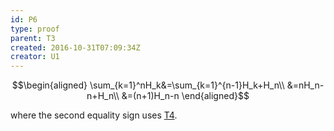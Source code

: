 ```yaml
---
id: P6
type: proof
parent: T3
created: 2016-10-31T07:09:34Z
creator: U1
---
```

$$\begin{aligned}
\sum_{k=1}^nH_k&=\sum_{k=1}^{n-1}H_k+H_n\\
&=nH_n-n+H_n\\
&=(n+1)H_n-n
\end{aligned}$$

where the second equality sign uses [T4](T4).
